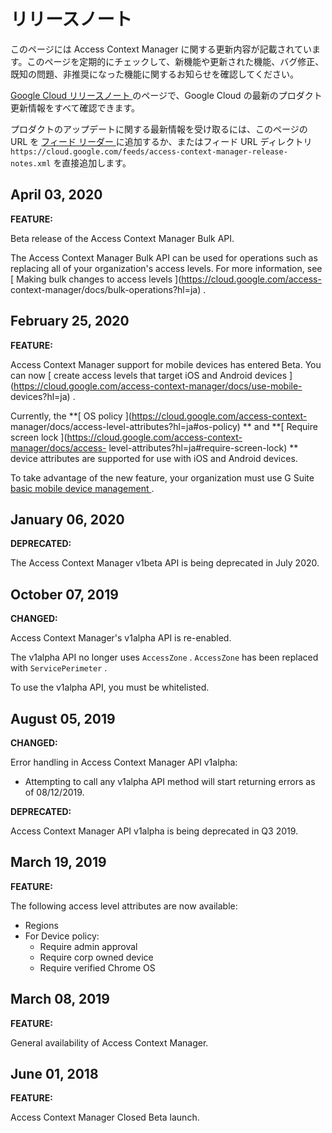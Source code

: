 #  リリースノート

このページには Access Context Manager
に関する更新内容が記載されています。このページを定期的にチェックして、新機能や更新された機能、バグ修正、既知の問題、非推奨になった機能に関するお知らせを確認してください。

[ Google Cloud リリースノート ](https://cloud.google.com/release-notes?hl=ja)
のページで、Google Cloud の最新のプロダクト更新情報をすべて確認できます。

プロダクトのアップデートに関する最新情報を受け取るには、このページの URL を [ フィード リーダー
](https://wikipedia.org/wiki/Comparison_of_feed_aggregators) に追加するか、またはフィード
URL ディレクトリ ` https://cloud.google.com/feeds/access-context-manager-release-
notes.xml ` を直接追加します。

##  April 03, 2020

**FEATURE:**

Beta release of the Access Context Manager Bulk API.

The Access Context Manager Bulk API can be used for operations such as
replacing all of your organization's access levels. For more information, see
[ Making bulk changes to access levels ](https://cloud.google.com/access-
context-manager/docs/bulk-operations?hl=ja) .

##  February 25, 2020

**FEATURE:**

Access Context Manager support for mobile devices has entered Beta. You can
now [ create access levels that target iOS and Android devices
](https://cloud.google.com/access-context-manager/docs/use-mobile-
devices?hl=ja) .

Currently, the **[ OS policy ](https://cloud.google.com/access-context-
manager/docs/access-level-attributes?hl=ja#os-policy) ** and **[ Require
screen lock ](https://cloud.google.com/access-context-manager/docs/access-
level-attributes?hl=ja#require-screen-lock) ** device attributes are supported
for use with iOS and Android devices.

To take advantage of the new feature, your organization must use G Suite [
basic mobile device management
](https://support.google.com/a/answer/7400753?hl=ja) .

##  January 06, 2020

**DEPRECATED:**

The Access Context Manager v1beta API is being deprecated in July 2020.

##  October 07, 2019

**CHANGED:**

Access Context Manager's v1alpha API is re-enabled.

The v1alpha API no longer uses ` AccessZone ` . ` AccessZone ` has been
replaced with ` ServicePerimeter ` .

To use the v1alpha API, you must be whitelisted.

##  August 05, 2019

**CHANGED:**

Error handling in Access Context Manager API v1alpha:

  * Attempting to call any v1alpha API method will start returning errors as of 08/12/2019. 

**DEPRECATED:**

Access Context Manager API v1alpha is being deprecated in Q3 2019.

##  March 19, 2019

**FEATURE:**

The following access level attributes are now available:

  * Regions 
  * For Device policy: 
    * Require admin approval 
    * Require corp owned device 
    * Require verified Chrome OS 

##  March 08, 2019

**FEATURE:**

General availability of Access Context Manager.

##  June 01, 2018

**FEATURE:**

Access Context Manager Closed Beta launch.

